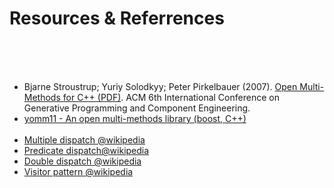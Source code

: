 # Resources & Referrences
&nbsp;  
&nbsp;  
&nbsp;  
- Bjarne Stroustrup; Yuriy Solodkyy; Peter Pirkelbauer (2007). [Open Multi-Methods for C++ (PDF)](http://www.stroustrup.com/multimethods.pdf).
ACM 6th International Conference on Generative Programming and Component Engineering.  
- [yomm11 - An open multi-methods library (boost, C++)](http://www.yorel.be/mm/)  
&nbsp;
- [Multiple dispatch @wikipedia](https://en.wikipedia.org/wiki/Multiple_dispatch)
- [Predicate dispatch@wikipedia](https://www.wikiwand.com/en/Predicate_dispatch)
- [Double dispatch @wikipedia](https://www.wikiwand.com/en/Double_dispatch)
- [Visitor pattern @wikipedia](https://www.wikiwand.com/en/Visitor_pattern)


<!--
### WebSites
### Papers
["Fast algorithms for compressed multi-method dispatch tables generation"](http://hal.inria.fr/docs/00/07/37/21/PDF/RR-2977.pdf) - Amiel, Dujardin and Simon's paper  
-->



